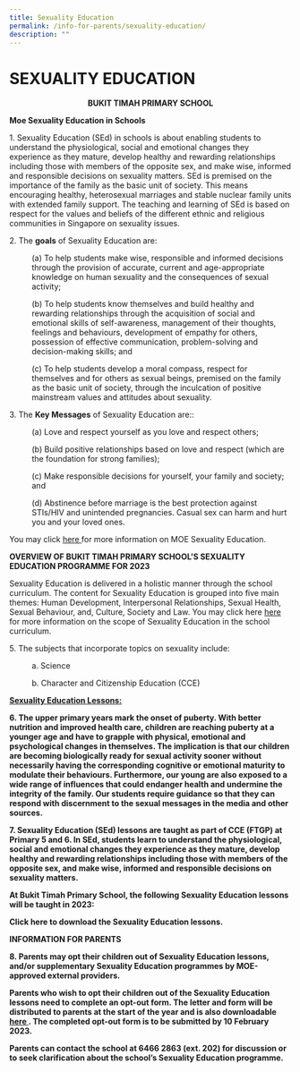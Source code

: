 ```yaml
---
title: Sexuality Education
permalink: /info-for-parents/sexuality-education/
description: ""
---
```

# SEXUALITY EDUCATION

<center><strong>BUKIT TIMAH PRIMARY SCHOOL</strong></center>

**Moe Sexuality Education in Schools**

<style type="text/css">
<!--
 .tab { margin-left: 40px; }
-->
</style>

<p>1. Sexuality Education (SEd) in schools is about enabling students to understand the physiological, social and emotional changes they experience as they mature, develop healthy and rewarding relationships including those with members of the opposite sex, and make wise, informed and responsible decisions on sexuality matters. SEd is premised on the importance of the family as the basic unit of society. This means encouraging healthy, heterosexual marriages and stable nuclear family units with extended family support. The teaching and learning of SEd is based on respect for the values and beliefs of the different ethnic and religious communities in Singapore on sexuality issues.</p>

<p>2. The <b>goals</b> of Sexuality Education are:</p>

<p class="tab">(a)	To help students make wise, responsible and informed decisions through the provision of accurate, current and age-appropriate knowledge on human sexuality and the consequences of sexual activity;</p>
<p class="tab">(b)	To help students know themselves and build healthy and rewarding relationships through the acquisition of social and emotional skills of self-awareness, management of their thoughts, feelings and behaviours, development of empathy for others, possession of effective communication, problem-solving and decision-making skills; and</p>
<p class="tab">(c)	To help students develop a moral compass, respect for themselves and for others as sexual beings, premised on the family as the basic unit of society, through the inculcation of positive mainstream values and attitudes about sexuality. </p>

<p>3. The <b>Key Messages</b> of Sexuality Education are::</p>
 
<p class="tab">(a) Love and respect yourself as you love and respect others;</p>

<p class="tab">(b) Build positive relationships based on love and respect (which are the foundation for strong families);</p>

<p class="tab">(c) Make responsible decisions for yourself, your family and society; and</p>

<p class="tab">(d)         Abstinence before marriage is the best protection against STIs/HIV and unintended pregnancies. Casual sex can harm and hurt you and your loved ones.</p>

You may click <a href="https://www.moe.gov.sg/education-in-sg/our-programmes/sexuality-education"> here  </a> for more information on MOE Sexuality Education.

**OVERVIEW OF BUKIT TIMAH PRIMARY SCHOOL’S SEXUALITY EDUCATION PROGRAMME FOR 2023**

<p>Sexuality Education is delivered in a holistic manner through the school curriculum. The content for Sexuality Education is grouped into five main themes: Human Development, Interpersonal Relationships, Sexual Health, Sexual Behaviour, and, Culture, Society and Law. You may click here <a href="https://www.moe.gov.sg/education-in-sg/our-programmes/sexuality-education/scope-and-teaching-approach"> here </a> for more information on the scope of Sexuality Education in the school curriculum.</p>

<p>5. The subjects that incorporate topics on sexuality include:</p>

<p class="tab">a.       Science</p>
<p class="tab">b.       Character and Citizenship Education (CCE)</p>

<strong><u>Sexuality Education Lessons: </u>

<p>6. The upper primary years mark the onset of puberty. With better nutrition and improved health care, children are reaching puberty at a younger age and have to grapple with physical, emotional and psychological changes in themselves. The implication is that our children are becoming biologically ready for sexual activity sooner without necessarily having the corresponding cognitive or emotional maturity to modulate their behaviours. Furthermore, our young are also exposed to a wide range of influences that could endanger health and undermine the integrity of the family. Our students require guidance so that they can respond with discernment to the sexual messages in the media and other sources. </p>

<p>7. Sexuality Education (SEd) lessons are taught as part of CCE (FTGP) at Primary 5 and 6. In SEd, students learn to understand the physiological, social and emotional changes they experience as they mature, develop healthy and rewarding relationships including those with members of the opposite sex, and make wise, informed and responsible decisions on sexuality matters. </p>

**At Bukit Timah Primary School, the following Sexuality Education lessons will be taught in 2023:**

Click **here** to download the Sexuality Education lessons.

<strong>INFORMATION FOR PARENTS</strong>

<p>8.  Parents may opt their children out of Sexuality Education lessons, and/or supplementary Sexuality Education programmes by MOE-approved external providers. </p>

<p>Parents who wish to opt their children out of the Sexuality Education lessons need to complete an opt-out form. The letter and form will be distributed to parents at the start of the year and is also downloadable <a href="https://form.gov.sg/63d22377a65b480011574097"> here </a>. The completed opt-out form is to be submitted by 10 February 2023. </p>

<p>Parents can contact the school at 6466 2863 (ext. 202) for discussion or to seek clarification about the school’s Sexuality Education programme.</p>